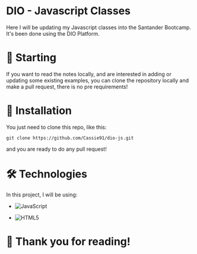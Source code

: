
# DIO - Javascript Classes

Here I will be updating my Javascript classes into the Santander Bootcamp. It's been done using the DIO Platform.

# 🚀 Starting
If you want to read the notes locally, and are interested in adding or updating some existing examples, you can clone the repository locally and make a pull request, there is no pre requirements!

# 🔧 Installation

You just need to clone this repo, like this:
```
git clone https://github.com/Cassie91/dio-js.git
```
and you are ready to do any pull request!

# 🛠️ Technologies

In this project, I will be using:

- ![JavaScript](https://img.shields.io/badge/javascript-%23323330.svg?style=for-the-badge&logo=javascript&logoColor=%23F7DF1E)

- ![HTML5](https://img.shields.io/badge/html5-%23E34F26.svg?style=for-the-badge&logo=html5&logoColor=white)

# 🎁 Thank you for reading!
